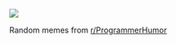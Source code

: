 ![](https://preview.redd.it/ahbrrzxnl4pd1.gif?width=320&crop=smart&format=png8&s=033bab4a3bbb7f8de064f406005d35f30d6e8466)

 Random memes from [r/ProgrammerHumor](https://www.reddit.com/r/ProgrammerHumor/)
